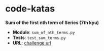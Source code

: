 # code-katas

**Sum of the first nth term of Series (7th kyu)**

- **Module**: `sum_of_nth_terms.py`
- **Tests**: `test_sum_terms.py`
- **URL**: [challenge url](http://www.codewars.com/kata/sum-of-the-first-nth-term-of-series/train/python)